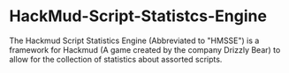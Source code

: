 # HackMud-Script-Statistcs-Engine
The Hackmud Script Statistics Engine (Abbreviated to "HMSSE") is a framework for Hackmud (A game created by the company Drizzly Bear) to allow for the collection of statistics about assorted scripts.
